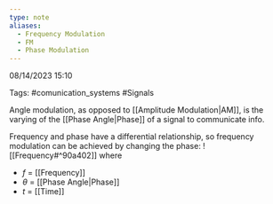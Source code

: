 ```yaml
---
type: note
aliases:
  - Frequency Modulation
  - FM
  - Phase Modulation
---
```

08/14/2023 15:10

Tags: #comunication_systems #Signals 

Angle modulation, as opposed to [[Amplitude Modulation|AM]], is the varying of the [[Phase Angle|Phase]] of a signal to communicate info. 

Frequency and phase have a differential relationship, so frequency modulation can be achieved by changing the phase:
![[Frequency#^90a402]]
where
- $f$ = [[Frequency]]
- $\theta$ = [[Phase Angle|Phase]]
- $t$ = [[Time]]